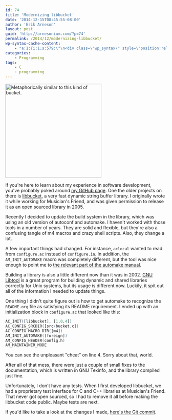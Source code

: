 ```yaml
---
id: 74
title: 'Modernizing libbucket'
date: '2014-12-15T08:45:55-08:00'
author: 'Erik Arneson'
layout: post
guid: 'http://arnesonium.com/?p=74'
permalink: /2014/12/modernizing-libbucket/
wp-syntax-cache-content:
    - "a:1:{i:1;s:579:\"\n<div class=\"wp_syntax\" style=\"position:relative;\"><table><tr><td class=\"line_numbers\"><pre>1\n2\n3\n4\n5\n6\n</pre></td><td class=\"code\"><pre class=\"m4\" style=\"font-family:monospace;\">AC_INIT([libbucket], [1.0.4])\nAC_CONFIG_SRCDIR([src/bucket.c])\nAC_CONFIG_MACRO_DIR([m4])\nAM_INIT_AUTOMAKE([foreign])\nAM_CONFIG_HEADER(config.h)\nAM_MAINTAINER_MODE</pre></td></tr></table><p class=\"theCode\" style=\"display:none;\">AC_INIT([libbucket], [1.0.4])\nAC_CONFIG_SRCDIR([src/bucket.c])\nAC_CONFIG_MACRO_DIR([m4])\nAM_INIT_AUTOMAKE([foreign])\nAM_CONFIG_HEADER(config.h)\nAM_MAINTAINER_MODE</p></div>\n\";}"
categories:
    - Programming
tags:
    - C
    - programming
---
```


<img src="http://arnesonium.com/wp-content/uploads/2014/11/bucket-303359_640-300x293.png#right" alt="Metaphorically similar to this kind of bucket." width="300" height="293" class="size-medium wp-image-75" /> 

If you're here to learn about my experience in software development, you've probably poked around <a href="https://github.com/pymander">my GitHub page</a>. One the older projects on there is <a href="https://github.com/pymander/libbucket">libbucket</a>, a very fast dynamic string buffer library. I originally wrote it while working for Musician's Friend, and was given permission to release it as an open sourced library in 2005.

Recently I decided to update the build system in the library, which was using an old version of autoconf and automake. I haven't worked with those tools in a number of years. They are solid and flexible, but they're also a confusing tangle of m4 macros and crazy shell scripts. Also, they change a lot.

A few important things had changed. For instance, <code>aclocal</code> wanted to read from <code>configure.ac</code> instead of <code>configure.in</code>. In addition, the <code>AM_INIT_AUTOMAKE</code> macro was completely different, but the tool was nice enough to point me to <a href="http://www.gnu.org/software/automake/manual/automake.html#Modernize-AM_005fINIT_005fAUTOMAKE-invocation">the relevant part of the automake manual</a>.

Building a library is also a little different now than it was in 2002. <a href="https://www.gnu.org/software/libtool/">GNU Libtool</a> is a great program for building dynamic and shared libraries correctly for Unix systems, but its usage is different now. Luckily, it spit out all of the information I needed to update things.

One thing I didn't quite figure out is how to get automake to recognize the <code>README.org</code> file as satisfying its README requirement. I ended up with an initialization block in <code>configure.ac</code> that looked like this:

```m4
AC_INIT([libbucket], [1.0.4])
AC_CONFIG_SRCDIR([src/bucket.c])
AC_CONFIG_MACRO_DIR([m4])
AM_INIT_AUTOMAKE([foreign])
AM_CONFIG_HEADER(config.h)
AM_MAINTAINER_MODE
```

You can see the unpleasant "cheat" on line 4. Sorry about that, world.

After all of that mess, there were just a couple of small fixes to the documentation, which is written in GNU Texinfo, and the library compiled just fine.

Unfortunately, I don't have any tests. When I first developed libbucket, we had a proprietary test interface for C and C++ libraries at Musician's Friend. That never got open sourced, so I had to remove it all before making the libbucket code public. Maybe tests are next.

If you'd like to take a look at the changes I made, <a href="https://github.com/pymander/libbucket/commit/6314493fb7c8397318ac4a8d10624159aab07204">here's the Git commit</a>.

